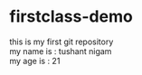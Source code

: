# firstclass-demo
this is my first git repository
<br>
my name is : tushant nigam
<br>
my age is :  21
